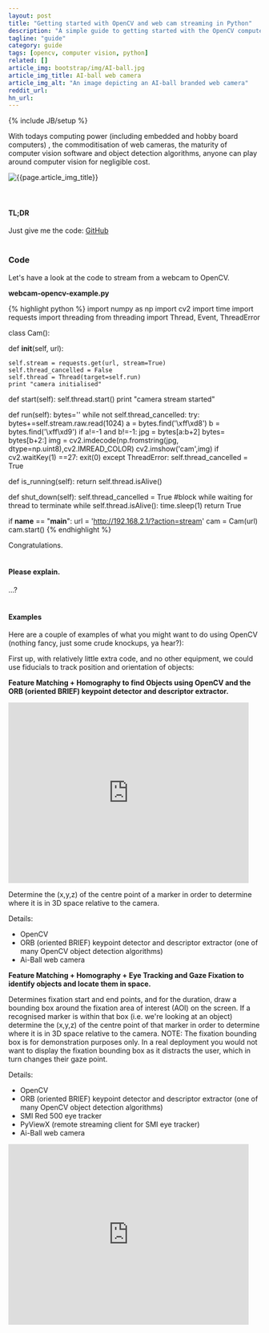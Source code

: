 ```yaml
---
layout: post
title: "Getting started with OpenCV and web cam streaming in Python"
description: "A simple guide to getting started with the OpenCV computer vision library and web camera streaming in Python"
tagline: "guide"
category: guide
tags: [opencv, computer vision, python]
related: []
article_img: bootstrap/img/AI-ball.jpg
article_img_title: AI-ball web camera
article_img_alt: "An image depicting an AI-ball branded web camera"
reddit_url:
hn_url:
---
```

{% include JB/setup %}
<div class="intro">
  <div class="intro-txt">
    <p>
    With todays computing power (including embedded and hobby board computers) , the commoditisation of web cameras, the maturity of computer vision software and object detection algorithms, anyone can play around computer vision for negligible cost.
    </p>
  </div>
<div class="intro-img-border">
<div class="intro-img-bevel">
<div class="intro-img">
<img class="article-image" alt="{{page.article_img_title}}" title="{{page.article_img_title}}" src="{{ASSET_PATH}}/{{page.article_img}}"/>
</div>
</div>
</div>
</div>
<br/>
<br/>

#### TL;DR
Just give me the code: [GitHub][1]
<br/>
<br/>

### Code
Let's have a look at the code to stream from a webcam to OpenCV.
<br />

**webcam-opencv-example.py**

{% highlight python %}
import numpy as np
import cv2
import time
import requests
import threading
from threading import Thread, Event, ThreadError

class Cam():

  def __init__(self, url):
    
    self.stream = requests.get(url, stream=True)
    self.thread_cancelled = False
    self.thread = Thread(target=self.run)
    print "camera initialised"

    
  def start(self):
    self.thread.start()
    print "camera stream started"
    
  def run(self):
    bytes=''
    while not self.thread_cancelled:
      try:
        bytes+=self.stream.raw.read(1024)
        a = bytes.find('\xff\xd8')
        b = bytes.find('\xff\xd9')
        if a!=-1 and b!=-1:
          jpg = bytes[a:b+2]
          bytes= bytes[b+2:]
          img = cv2.imdecode(np.fromstring(jpg, dtype=np.uint8),cv2.IMREAD_COLOR)
          cv2.imshow('cam',img)
          if cv2.waitKey(1) ==27:
            exit(0)
      except ThreadError:
        self.thread_cancelled = True
        
        
  def is_running(self):
    return self.thread.isAlive()
      
    
  def shut_down(self):
    self.thread_cancelled = True
    #block while waiting for thread to terminate
    while self.thread.isAlive():
      time.sleep(1)
    return True

  
    
if __name__ == "__main__":
  url = 'http://192.168.2.1/?action=stream'
  cam = Cam(url)
  cam.start()
{% endhighlight %}

Congratulations.
<br />
<br />

#### Please explain.
...?
<br />
<br />

#### Examples
Here are a couple of examples of what you might want to do using OpenCV (nothing fancy, just some crude knockups, ya hear?):

First up, with relatively little extra code, and no other equipment, we could use fiducials to track position and orientation of objects:

**Feature Matching + Homography to find Objects using OpenCV and the ORB (oriented BRIEF) keypoint detector and descriptor extractor.**

<div><iframe width="480" height="360" src="https://www.youtube.com/watch?v=JQUE5RzP4Bo" frameborder="0"> </iframe></div>

Determine the (x,y,z) of the centre point of a marker in order to determine where it is in 3D space relative to the camera.

Details:

 * OpenCV
 * ORB (oriented BRIEF) keypoint detector and descriptor extractor (one of many OpenCV object detection algorithms)
 * Ai-Ball web camera




**Feature Matching + Homography + Eye Tracking and Gaze Fixation to identify objects and locate them in space.**

Determines fixation start and end points, and for the duration, draw a bounding box around the fixation area of interest (AOI) on the screen. If a recognised marker is within that box (i.e. we're looking at an object) determine the (x,y,z) of the centre point of that marker in order to determine where it is in 3D space relative to the camera. NOTE: The fixation bounding box is for demonstration purposes only. In a real deployment you would not want to display the fixation bounding box as it distracts the user, which in turn changes their gaze point.

Details:

 * OpenCV
 * ORB (oriented BRIEF) keypoint detector and descriptor extractor (one of many OpenCV object detection algorithms)
 * SMI Red 500 eye tracker
 * PyViewX (remote streaming client for SMI eye tracker)
 * Ai-Ball web camera

<div><iframe width="480" height="360" src="https://www.youtube.com/watch?v=oIL7ftLkxSE" frameborder="0" allowfullscreen="1"> </iframe></div>
<br />
<br />















[1]:https://github.com/benhowell/examples/tree/master/WebcamStreamingOpenCV